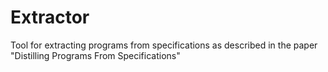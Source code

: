 # Extractor
Tool for extracting programs from specifications as described in the paper "Distilling Programs From Specifications"
